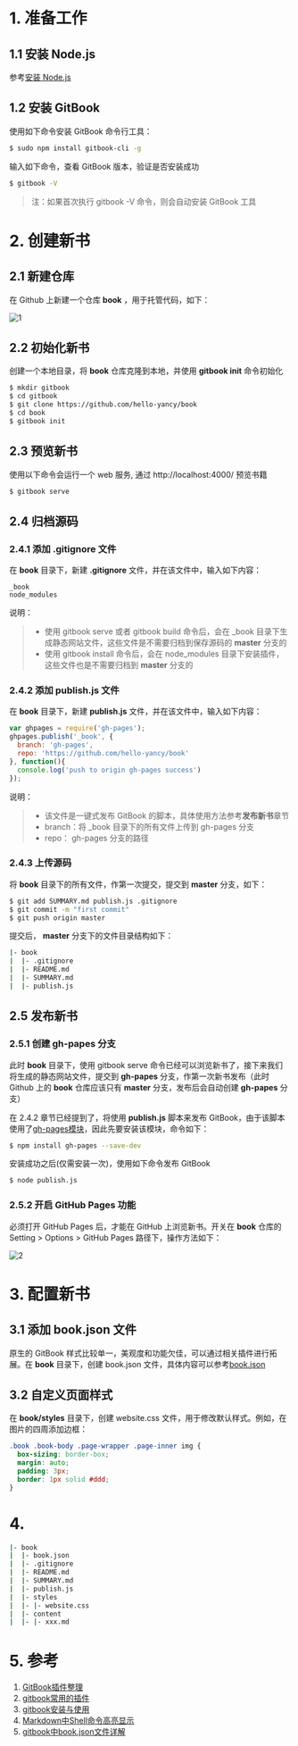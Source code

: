 


# 1. 准备工作

## 1.1 安装 Node.js
参考[安装 Node.js](../../n/nodejs/install-nodejs.md)

## 1.2 安装 GitBook
使用如下命令安装 GitBook 命令行工具：
```bash
$ sudo npm install gitbook-cli -g
```

输入如下命令，查看 GitBook 版本，验证是否安装成功
```bash
$ gitbook -V
```
> 注：如果首次执行 gitbook -V 命令，则会自动安装 GitBook 工具

# 2. 创建新书

## 2.1 新建仓库
在 Github 上新建一个仓库 **book** ，用于托管代码，如下：

![1](./create-a-gitbook/1.png)

## 2.2 初始化新书
创建一个本地目录，将 **book** 仓库克隆到本地，并使用 **gitbook init** 命令初始化
```bash
$ mkdir gitbook
$ cd gitbook
$ git clone https://github.com/hello-yancy/book
$ cd book
$ gitbook init
```

## 2.3 预览新书
使用以下命令会运行一个 web 服务, 通过 http://localhost:4000/ 预览书籍

```bash
$ gitbook serve
```

## 2.4 归档源码
### 2.4.1 添加 .gitignore 文件
在 **book** 目录下，新建 **.gitignore** 文件，并在该文件中，输入如下内容：
```
_book
node_modules
```
说明：
> + 使用 gitbook serve 或者 gitbook build 命令后，会在 _book 目录下生成静态网站文件，这些文件是不需要归档到保存源码的 **master** 分支的  
> + 使用 gitbook install 命令后，会在 node_modules 目录下安装插件，这些文件也是不需要归档到 **master** 分支的


### 2.4.2 添加 publish.js 文件
在 **book** 目录下，新建 **publish.js** 文件，并在该文件中，输入如下内容：
```javascript
var ghpages = require('gh-pages');
ghpages.publish('_book', {
  branch: 'gh-pages',
  repo: 'https://github.com/hello-yancy/book'
}, function(){
  console.log('push to origin gh-pages success')
});
```
说明：
> + 该文件是一键式发布 GitBook 的脚本，具体使用方法参考**发布新书**章节
> + branch：将 _book 目录下的所有文件上传到 gh-pages 分支
> + repo： gh-pages 分支的路径


### 2.4.3 上传源码
将 **book** 目录下的所有文件，作第一次提交，提交到 **master** 分支，如下：
```bash
$ git add SUMMARY.md publish.js .gitignore
$ git commit -m "first commit"
$ git push origin master
``` 

提交后， **master** 分支下的文件目录结构如下：

```bash
|- book
|  |- .gitignore
|  |- README.md
|  |- SUMMARY.md
|  |- publish.js
```

## 2.5 发布新书
### 2.5.1 创建 gh-papes 分支
此时 **book** 目录下，使用 gitbook serve 命令已经可以浏览新书了，接下来我们将生成的静态网站文件，提交到 **gh-papes** 分支，作第一次新书发布（此时 Github 上的 **book** 仓库应该只有 **master** 分支，发布后会自动创建 **gh-papes** 分支）


在 2.4.2 章节已经提到了，将使用 **publish.js** 脚本来发布 GitBook，由于该脚本使用了[gh-pages模块](https://www.npmjs.com/package/gh-pages)，因此先要安装该模块，命令如下：
```bash
$ npm install gh-pages --save-dev
```

安装成功之后(仅需安装一次)，使用如下命令发布 GitBook

```bash
$ node publish.js
```

### 2.5.2 开启 GitHub Pages 功能

必须打开 GitHub Pages 后，才能在 GitHub 上浏览新书。开关在 **book** 仓库的 Setting  > Options > GitHub Pages 路径下，操作方法如下：

![2](./create-a-gitbook/2.png)

# 3. 配置新书
## 3.1 添加 book.json 文件
原生的 GitBook 样式比较单一，美观度和功能欠佳，可以通过相关插件进行拓展。在 **book** 目录下，创建 book.json 文件，具体内容可以参考[book.json](https://github.com/hello-yancy/book/blob/master/book.json)

## 3.2 自定义页面样式
在 **book/styles** 目录下，创建 website.css 文件，用于修改默认样式。例如，在图片的四周添加边框：

```css
.book .book-body .page-wrapper .page-inner img {
  box-sizing: border-box;
  margin: auto;
  padding: 3px;
  border: 1px solid #ddd;
}
```

# 4. 
```bash
|- book
|  |- book.json
|  |- .gitignore
|  |- README.md
|  |- SUMMARY.md
|  |- publish.js
|  |- styles
|  |- |- website.css
|  |- content       
|  |- |- xxx.md
```

# 5. 参考

1. [GitBook插件整理](https://www.cnblogs.com/mingyue5826/p/10307051.html)
2. [gitbook常用的插件](https://segmentfault.com/a/1190000019806829?utm_source=tag-newest)
3. [gitbook安装与使用](https://blog.csdn.net/fghsfeyhdf/article/details/88403548)
4. [Markdown中Shell命令高亮显示](https://www.jianshu.com/p/05c41cf1a7c4)
5. [gitbook中book.json文件详解](https://blog.csdn.net/chenglirui123/article/details/79696113)
